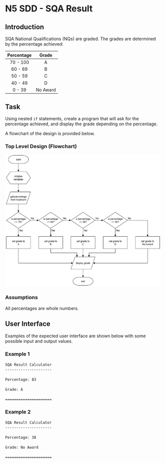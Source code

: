 # N5 SDD - SQA Result


## Introduction

SQA National Qualifications (NQs) are graded.  The grades are determined by the percentage achieved:

| Percentage | Grade |
| :--------: | :---: |
| 70 - 100   | A |
| 60 - 69    | B |
| 50 - 59    | C |
| 40 - 49    | D |
| 0 - 39     | No Award |


## Task

Using nested `if` statements, create a program that will ask for the percentage achieved, and display the grade depending on the percentage.

A flowchart of the design is provided below.


### Top Level Design (Flowchart)

![Diagram](assets/fc1.png)


### Assumptions

All percentages are whole numbers.


## User Interface

Examples of the expected user interface are shown below with some possible input and output values.


### Example 1

```
SQA Result Calculator
---------------------

Percentage: 83

Grade: A

=====================
```


### Example 2

```
SQA Result Calculator
---------------------

Percentage: 38

Grade: No Award

=====================
```
